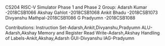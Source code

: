 CS204 RISC-V Simulator Phase 1 and Phase 2
Group:
Adarsh Kumar     -2018CSB1066
Akshay Gahlot    -2018CSB1068
Ankit Bhadu      -2018CSB1073
Divyanshu Mathpal-2018CSB1086
G Pradyumn       -2018CSB1088

Contributions:
Instruction Set-Adarsh,Ankit,Divyanshu,Pradyumn
ALU-Adarsh,Akshay
Memory and Register Read Write-Adarsh,Akshay
Handling of Labels-Ankit,Akshay,Adarsh
GUI-Divyanshu 
IAG-Pradyumn
